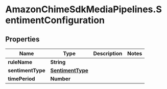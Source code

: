 # AmazonChimeSdkMediaPipelines.SentimentConfiguration

## Properties

Name | Type | Description | Notes
------------ | ------------- | ------------- | -------------
**ruleName** | **String** |  | 
**sentimentType** | [**SentimentType**](SentimentType.md) |  | 
**timePeriod** | **Number** |  | 


